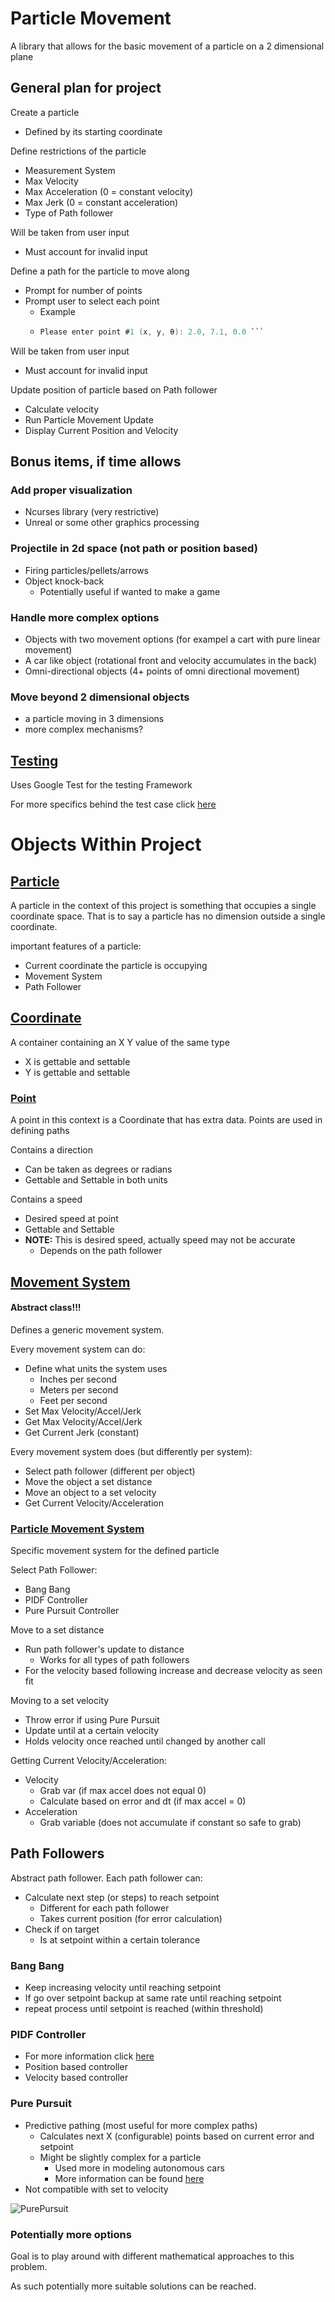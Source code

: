 # Particle Movement
A library that allows for the basic movement of a particle on a 2 dimensional plane

## General plan for project
Create a particle
* Defined by its starting coordinate

Define restrictions of the particle
* Measurement System
* Max Velocity 
* Max Acceleration (0 = constant velocity)
* Max Jerk (0 = constant acceleration)
* Type of Path follower 

Will be taken from user input
* Must account for invalid input

Define a path for the particle to move along
* Prompt for number of points
* Prompt user to select each point
  * Example 
  * ```c
    Please enter point #1 (x, y, θ): 2.0, 7.1, 0.0 ```

Will be taken from user input
* Must account for invalid input

Update position of particle based on Path follower
 * Calculate velocity
 * Run Particle Movement Update
 * Display Current Position and Velocity

## Bonus items, if time allows

### Add proper visualization
* Ncurses library (very restrictive)
* Unreal or some other graphics processing

### Projectile in 2d space (not path or position based)
* Firing particles/pellets/arrows
* Object knock-back
  * Potentially useful if wanted to make a game

### Handle more complex options
* Objects with two movement options (for exampel a cart with pure linear movement)
* A car like object (rotational front and velocity accumulates in the back)
* Omni-directional objects (4+ points of omni directional movement)

### Move beyond 2 dimensional objects
* a particle moving in 3 dimensions
* more complex mechanisms?

## [Testing](./test)
Uses Google Test for the testing Framework

For more specifics behind the test case click [here](./test/testREADME.md)

# Objects Within Project
## [Particle](./src/particle/Particle.h)
A particle in the context of this project is something that occupies a single coordinate space. That is to say a particle has no dimension outside a single coordinate.

important features of a particle:
* Current coordinate the particle is occupying
* Movement System
* Path Follower

## [Coordinate](./src/Coordinate.h)
A container containing an X Y value of the same type 
* X is gettable and settable
* Y is gettable and settable

### [Point]()
A point in this context is a Coordinate that has extra data. Points are used in defining paths 

Contains a direction
* Can be taken as degrees or radians
* Gettable and Settable in both units

Contains a speed
* Desired speed at point
* Gettable and Settable
* **NOTE:** This is desired speed, actually speed may not be accurate
  * Depends on the path follower

## [Movement System](./src/physics/MovementSystem.h)
#### Abstract class!!!
Defines a generic movement system. 

Every movement system can do:
* Define what units the system uses
  * Inches per second
  * Meters per second
  * Feet per second
* Set Max Velocity/Accel/Jerk
* Get Max Velocity/Accel/Jerk
* Get Current Jerk (constant)

Every movement system does (but differently per system):
* Select path follower (different per object)
* Move the object a set distance
* Move an object to a set velocity
* Get Current Velocity/Acceleration

### [Particle Movement System](./src/physics/ParticleMovementSystem.h)
Specific movement system for the defined particle

Select Path Follower:
* Bang Bang
* PIDF Controller
* Pure Pursuit Controller

Move to a set distance
* Run path follower's update to distance
  * Works for all types of path followers
* For the velocity based following increase and decrease velocity as seen fit

Moving to a set velocity
* Throw error if using Pure Pursuit
* Update until at a certain velocity
* Holds velocity once reached until changed by another call

Getting Current Velocity/Acceleration:
* Velocity
  * Grab var (if max accel does not equal 0)
  * Calculate based on error and dt (if max accel = 0)
* Acceleration
  * Grab variable (does not accumulate if constant so safe to grab)

## Path Followers
Abstract path follower. 
Each path follower can:
* Calculate next step (or steps) to reach setpoint
  * Different for each path follower
  * Takes current position (for error calculation)
* Check if on target
  * Is at setpoint within a certain tolerance 

### Bang Bang
* Keep increasing velocity until reaching setpoint
* If go over setpoint backup at same rate until reaching setpoint
* repeat process until setpoint is reached (within threshold)

### PIDF Controller
* For more information click [here](https://en.wikipedia.org/wiki/PID_controller)
* Position based controller
* Velocity based controller

### Pure Pursuit
* Predictive pathing (most useful for more complex paths)
  * Calculates next X (configurable) points based on current error and setpoint
  * Might be slightly complex for a particle
    * Used more in modeling autonomous cars
    * More information can be found [here](https://thomasfermi.github.io/Algorithms-for-Automated-Driving/Control/PurePursuit.html)
* Not compatible with set to velocity

![PurePursuit](https://mathworld.wolfram.com/images/gifs/purscir3.gif)

### Potentially more options
Goal is to play around with different mathematical approaches to this problem.

As such potentially more suitable solutions can be reached.